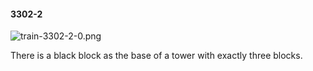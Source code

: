 #### 3302-2
![train-3302-2-0.png](https://github.com/lil-lab/nlvr/raw/master/nlvr/train/images/45/train-3302-2-0.png "train-3302-2-0.png")

There is a black block as the base of a tower with exactly three blocks.